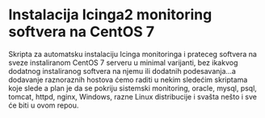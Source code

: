 # Instalacija Icinga2 monitoring softvera na CentOS 7

Skripta za automatsku instalaciju Icinga monitoringa i prateceg softvera na sveze instaliranom CentOS 7 serveru u minimal varijanti, bez ikakvog dodatnog instaliranog softvera na njemu ili dodatnih podesavanja...a dodavanje raznoraznih hostova ćemo raditi u nekim sledećim skriptama koje slede a plan je da se pokriju sistemski monitoring, oracle, mysql, psql, tomcat, httpd, nginx, Windows, razne Linux distribucije i svašta nešto i sve će biti u ovom repou.
